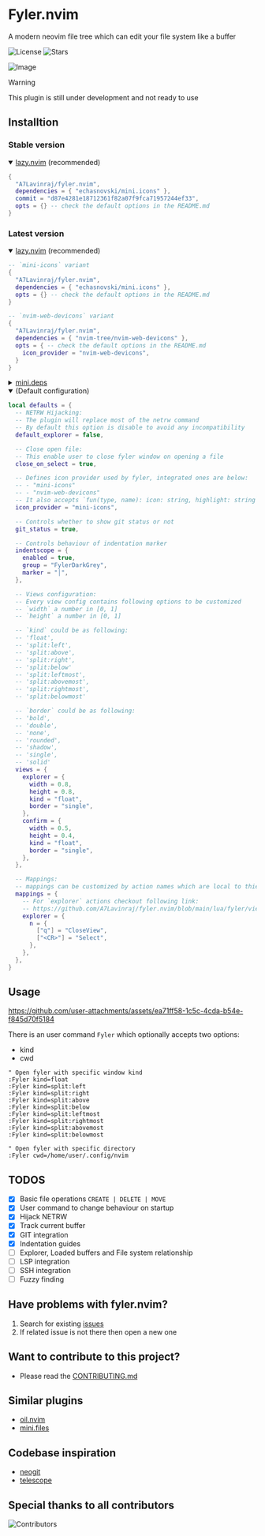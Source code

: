 # Fyler.nvim

A modern neovim file tree which can edit your file system like a buffer

![License](https://img.shields.io/github/license/A7Lavinraj/fyler.nvim?style=for-the-badge&logo=starship&color=ee999f&logoColor=D9E0EE&labelColor=302D41)
![Stars](https://img.shields.io/github/stars/A7Lavinraj/fyler.nvim?style=for-the-badge&logo=starship&color=c69ff5&logoColor=D9E0EE&labelColor=302D41)

![Image](https://github.com/user-attachments/assets/cf3d7904-d5dd-4c15-94cd-eaecd38ddc1e)

> [!WARNING]
> This plugin is still under development and not ready to use

## Installtion

### Stable version

<details open>
  <summary><a href="https://github.com/folke/lazy.nvim">lazy.nvim</a> (recommended)</summary>

```lua
{
  "A7Lavinraj/fyler.nvim",
  dependencies = { "echasnovski/mini.icons" },
  commit = "d87e4281e18712361f82a07f9fca71957244ef33",
  opts = {} -- check the default options in the README.md
}
```

</details>

### Latest version

<details open>
  <summary><a href="https://github.com/folke/lazy.nvim">lazy.nvim</a> (recommended)</summary>

```lua
-- `mini-icons` variant
{
  "A7Lavinraj/fyler.nvim",
  dependencies = { "echasnovski/mini.icons" },
  opts = {} -- check the default options in the README.md
}

-- `nvim-web-devicons` variant
{
  "A7Lavinraj/fyler.nvim",
  dependencies = { "nvim-tree/nvim-web-devicons" },
  opts = { -- check the default options in the README.md
    icon_provider = "nvim-web-devicons",
  }
}
```

</details>

<details>
  <summary><a href="https://github.com/echasnovski/mini.deps">mini.deps</a></summary>

```lua
add({
  source = 'A7Lavinraj/fyler.nvim',
  depends = { 'echasnovski/mini.icons' },
})
```

</details>

<details open>
  <summary>(Default configuration)</summary>

```lua
local defaults = {
  -- NETRW Hijacking:
  -- The plugin will replace most of the netrw command
  -- By default this option is disable to avoid any incompatibility
  default_explorer = false,

  -- Close open file:
  -- This enable user to close fyler window on opening a file
  close_on_select = true,

  -- Defines icon provider used by fyler, integrated ones are below:
  -- - "mini-icons"
  -- - "nvim-web-devicons"
  -- It also accepts `fun(type, name): icon: string, highlight: string`
  icon_provider = "mini-icons",

  -- Controls whether to show git status or not
  git_status = true,

  -- Controls behaviour of indentation marker
  indentscope = {
    enabled = true,
    group = "FylerDarkGrey",
    marker = "│",
  },

  -- Views configuration:
  -- Every view config contains following options to be customized
  -- `width` a number in [0, 1]
  -- `height` a number in [0, 1]

  -- `kind` could be as following:
  -- 'float',
  -- 'split:left',
  -- 'split:above',
  -- 'split:right',
  -- 'split:below'
  -- 'split:leftmost',
  -- 'split:abovemost',
  -- 'split:rightmost',
  -- 'split:belowmost'

  -- `border` could be as following:
  -- 'bold',
  -- 'double',
  -- 'none',
  -- 'rounded',
  -- 'shadow',
  -- 'single',
  -- 'solid'
  views = {
    explorer = {
      width = 0.8,
      height = 0.8,
      kind = "float",
      border = "single",
    },
    confirm = {
      width = 0.5,
      height = 0.4,
      kind = "float",
      border = "single",
    },
  },

  -- Mappings:
  -- mappings can be customized by action names which are local to thier view
  mappings = {
    -- For `explorer` actions checkout following link:
    -- https://github.com/A7Lavinraj/fyler.nvim/blob/main/lua/fyler/views/explorer/actions.lua
    explorer = {
      n = {
        ["q"] = "CloseView",
        ["<CR>"] = "Select",
      },
    },
  },
}
```

</details>

## Usage

<https://github.com/user-attachments/assets/ea71ff58-1c5c-4cda-b54e-f845d70f5184>

There is an user command `Fyler` which optionally accepts two options:

- kind
- cwd

```vim
" Open fyler with specific window kind
:Fyler kind=float
:Fyler kind=split:left
:Fyler kind=split:right
:Fyler kind=split:above
:Fyler kind=split:below
:Fyler kind=split:leftmost
:Fyler kind=split:rightmost
:Fyler kind=split:abovemost
:Fyler kind=split:belowmost

" Open fyler with specific directory
:Fyler cwd=/home/user/.config/nvim
```

## TODOS

- [x] Basic file operations `CREATE | DELETE | MOVE`
- [x] User command to change behaviour on startup
- [x] Hijack NETRW
- [x] Track current buffer
- [x] GIT integration
- [x] Indentation guides
- [ ] Explorer, Loaded buffers and File system relationship
- [ ] LSP integration
- [ ] SSH integration
- [ ] Fuzzy finding

## Have problems with fyler.nvim?

1. Search for existing [issues](https://github.com/A7Lavinraj/fyler.nvim/issues)
2. If related issue is not there then open a new one

## Want to contribute to this project?

- Please read the [CONTRIBUTING.md](https://github.com/A7Lavinraj/fyler.nvim/blob/main/CONTRIBUTING.md)

## Similar plugins

- [oil.nvim](https://github.com/stevearc/oil.nvim)
- [mini.files](https://github.com/echasnovski/mini.files)

## Codebase inspiration

- [neogit](https://github.com/NeogitOrg/neogit)
- [telescope](https://github.com/nvim-telescope/telescope.nvim)

## Special thanks to all contributors

![Contributors](https://contrib.rocks/image?repo=A7Lavinraj/fyler.nvim)
